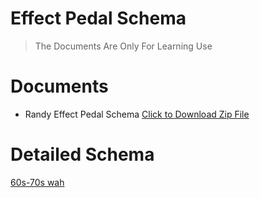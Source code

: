 # Effect Pedal Schema
> The Documents Are Only For Learning Use

# Documents
- Randy Effect Pedal Schema
<a href="RandyEffectPedalSchema.zip" download>Click to Download Zip File</a>

# Detailed Schema
[60s-70s wah](/BassEquipments/BassPedal&Effect/EffectPedalSchema/RandyEffectPedalSchema/altec_436c_compressor.pdf)
